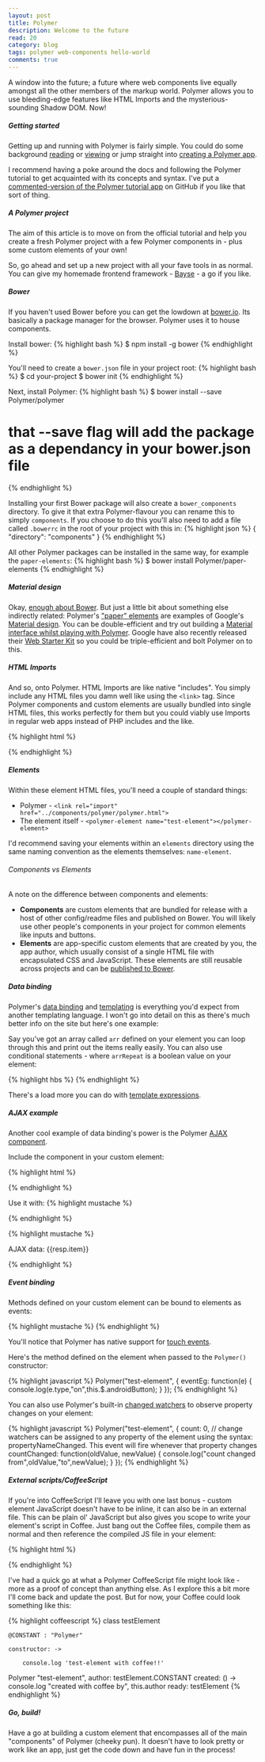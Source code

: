 ```yaml
---
layout: post
title: Polymer
description: Welcome to the future
read: 20
category: blog
tags: polymer web-components hello-world
comments: true
---
```


A window into the future; a future where web components live equally amongst all the other members of the markup world. Polymer allows you to use bleeding-edge features like HTML Imports and the mysterious-sounding Shadow DOM. Now!

##### Getting started

Getting up and running with Polymer is fairly simple. You could do some background [reading](http://www.polymer-project.org/docs/start/everything.html) or [viewing](https://www.youtube.com/watch?v=irGDN5Ysi_A&list=PLRAVCSU_HVYu-zlRaqArF8Ytwz1jlMOIM) or jump straight into [creating a Polymer app](http://www.polymer-project.org/docs/start/tutorial/intro.html).

I recommend having a poke around the docs and following the Polymer tutorial to get acquainted with its concepts and syntax. I've put a [commented-version of the Polymer tutorial app](https://github.com/lukehedger/hello-polymer) on GitHub if you like that sort of thing.

##### A Polymer project

The aim of this article is to move on from the official tutorial and help you create a fresh Polymer project with a few Polymer components in - plus some custom elements of your own!

So, go ahead and set up a new project with all your fave tools in as normal. You can give my homemade frontend framework - [Bayse](https://github.com/lukehedger/bayse) - a go if you like.

##### Bower

If you haven't used Bower before you can get the lowdown at [bower.io](http://bower.io/). Its basically a package manager for the browser. Polymer uses it to house components.

Install bower:
{% highlight bash %}
$ npm install -g bower
{% endhighlight %}

You'll need to create a `bower.json` file in your project root:
{% highlight bash %}
$ cd your-project
$ bower init
{% endhighlight %}

Next, install Polymer:
{% highlight bash %}
$ bower install --save Polymer/polymer
# that --save flag will add the package as a dependancy in your bower.json file
{% endhighlight %}

Installing your first Bower package will also create a `bower_components` directory. To give it that extra Polymer-flavour you can rename this to simply `components`. If you choose to do this you'll also need to add a file called `.bowerrc` in the root of your project with this in:
{% highlight json %}
{
  "directory": "components"
}
{% endhighlight %}

All other Polymer packages can be installed in the same way, for example the `paper-elements`:
{% highlight bash %}
$ bower install Polymer/paper-elements
{% endhighlight %}

##### Material design

Okay, [enough about Bower](http://media.giphy.com/media/HwbdM9tzgX3a0/giphy.gif). But just a little bit about something else indirectly related: Polymer's ["paper" elements](http://www.polymer-project.org/components/paper-elements/demo.html) are examples of Google's [Material design](http://www.google.com/design/spec/material-design/introduction.html). You can be double-efficient and try out building a [Material interface whilst playing with Polymer](http://www.polymer-project.org/docs/elements/material.html). Google have also recently released their [Web Starter Kit](https://developers.google.com/web/starter-kit/) so you could be triple-efficient and bolt Polymer on to this.

##### HTML Imports

And so, onto Polymer. HTML Imports are like native "includes". You simply include any HTML files you damn well like using the `<link>` tag. Since Polymer components and custom elements are usually bundled into single HTML files, this works perfectly for them but you could viably use Imports in regular web apps instead of PHP includes and the like.

{% highlight html %}
<link rel="import" href="../components/font-roboto/roboto.html">   
{% endhighlight %}

##### Elements

Within these element HTML files, you'll need a couple of standard things:

+ Polymer - `<link rel="import" href="../components/polymer/polymer.html">`
+ The element itself - `<polymer-element name="test-element"></polymer-element>`

I'd recommend saving your elements within an `elements` directory using the same naming convention as the elements themselves: `name-element`.

###### Components vs Elements

A note on the difference between components and elements:

+ **Components** are custom elements that are bundled for release with a host of other config/readme files and published on Bower. You will likely use other people's components in your project for common elements like inputs and buttons.
+ **Elements** are app-specific custom elements that are created by you, the app author, which usually consist of a single HTML file with encapsulated CSS and JavaScript. These elements are still reusable across projects and can be [published to Bower](http://www.polymer-project.org/docs/start/reusableelements.html).

##### Data binding

Polymer's [data binding](http://www.polymer-project.org/docs/polymer/binding-types.html) and [templating](http://www.polymer-project.org/docs/polymer/template.html) is everything you'd expect from another templating language. I won't go into detail on this as there's much better info on the site but here's one example:

Say you've got an array called `arr` defined on your element you can loop through this and print out the items really easily. You can also use conditional statements - where `arrRepeat` is a boolean value on your element:

{% highlight hbs %}
<template repeat="{{ arr }}" if="{{ arrRepeat }}">
    <li>{{ }}</li>
</template>
{% endhighlight %}

There's a load more you can do with [template expressions](http://www.polymer-project.org/docs/polymer/expressions.html).

##### AJAX example

Another cool example of data binding's power is the Polymer [AJAX component](http://www.polymer-project.org/docs/elements/core-elements.html#core-ajax).

Include the component in your custom element:

{% highlight html %}
<link rel="import" href="../components/core-ajax/core-ajax.html">
{% endhighlight %}

Use it with:
{% highlight mustache %}
<core-ajax url="../data/holidays.json" auto response="{{resp}}"></core-ajax>
<!-- setting the auto attribute means the element will perform a request whenever its url or params properties are changed -->
{% endhighlight %}

{% highlight mustache %}
<!-- response data is bound to {{resp}} and can now be used anywhere in the template -->
<p>AJAX data: {{resp.item}}</p>
{% endhighlight %}

##### Event binding

Methods defined on your custom element can be bound to elements as events:

{% highlight mustache %}
<paper-fab icon="android" style="fill:#A4C639;background:white;" id="androidButton" on-tap="{{eventEg}}"></paper-fab>
{% endhighlight %}

You'll notice that Polymer has native support for [touch events](http://www.polymer-project.org/docs/polymer/touch.html).

Here's the method defined on the element when passed to the `Polymer()` constructor:

{% highlight javascript %}
Polymer("test-element", {
    eventEg: function(e) {
        console.log(e.type,"on",this.$.androidButton);
    }
});
{% endhighlight %}

You can also use Polymer's built-in [changed watchers](http://www.polymer-project.org/docs/polymer/polymer.html#change-watchers) to observe property changes on your element:

{% highlight javascript %}
Polymer("test-element", {
    count: 0,
    // change watchers can be assigned to any property of the element using the syntax: propertyNameChanged. This event will fire whenever that property changes
    countChanged: function(oldValue, newValue) {
        console.log("count changed from",oldValue,"to",newValue);
    }
});
{% endhighlight %}

##### External scripts/CoffeeScript

If you're into CoffeeScript I'll leave you with one last bonus - custom element JavaScript doesn't have to be inline, it can also be in an external file. This can be plain ol' JavaScript but also gives you scope to write your element's script in Coffee. Just bang out the Coffee files, compile them as normal and then reference the compiled JS file in your element:

{% highlight html %}
<script src="../js/elements/test-element.js"></script>
{% endhighlight %}

I've had a quick go at what a Polymer CoffeeScript file might look like - more as a proof of concept than anything else. As I explore this a bit more I'll come back and update the post. But for now, your Coffee could look something like this:

{% highlight coffeescript %}
class testElement

    @CONSTANT : "Polymer"

    constructor: ->

        console.log 'test-element with coffee!!'

Polymer "test-element",
    author: testElement.CONSTANT
    created: () ->
        console.log "created with coffee by", this.author
    ready: testElement
{% endhighlight %}

##### Go, build!

Have a go at building a custom element that encompasses all of the main "components" of Polymer (cheeky pun). It doesn't have to look pretty or work like an app, just get the code down and have fun in the process!